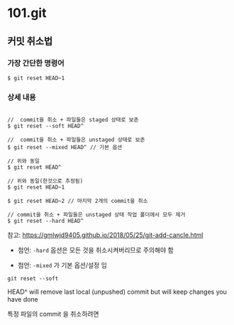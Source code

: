 # 101.git

##  커밋 취소법

### 가장 간단한 명령어
```
$ git reset HEAD~1
```

### 상세 내용

```
 
//  commit을 취소 + 파일들은 staged 상태로 보존
$ git reset --soft HEAD^

//  commit을 취소 + 파일들은 unstaged 상태로 보존
$ git reset --mixed HEAD^ // 기본 옵션
 
// 위와 동일
$ git reset HEAD^ 

// 위와 동일(한것으로 추정됨)
$ git reset HEAD~1

$ git reset HEAD~2 // 마지막 2개의 commit을 취소

// commit을 취소 + 파일들은 unstaged 상태 작업 폴더에서 모두 제거
$ git reset --hard HEAD^
```
참고: https://gmlwjd9405.github.io/2018/05/25/git-add-cancle.html

* 첨언: `-hard` 옵션은 모든 것을 취소시켜버리므로 주의해야 함

* 첨언: `-mixed` 가 기본 옵션/설정 임

```
git reset --soft
```
HEAD^ will remove last local (unpushed) commit but will keep changes you have done

특정 파일의 commit 을 취소하려면
